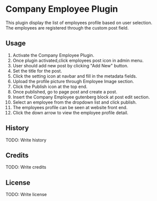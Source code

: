 # Company Employee Plugin

This plugin display the list of employees profile based on user selection. The employees are registered through the custom post field.

## Usage
1. Activate the Company Employee Plugin.
2. Once plugin activated,click employees post icon in admin menu.
3. User should add new post by clicking "Add New" button.
4. Set the title for the post.
5. Click the setting icon at navbar and fill in the metadata fields.
6. Upload the profile picture through Employee Image section.
7. Click the Publish icon at the top end.
8. Once published, go to page post and create a post.
9. Insert the Company Employee gutenberg block at post edit section.
10. Select an employee from the dropdown list and click publish.
11. The employees profile can be seen at website front end.
12. Click the down arrow to view the employee profile detail.


## History

TODO: Write history

## Credits

TODO: Write credits

## License

TODO: Write license